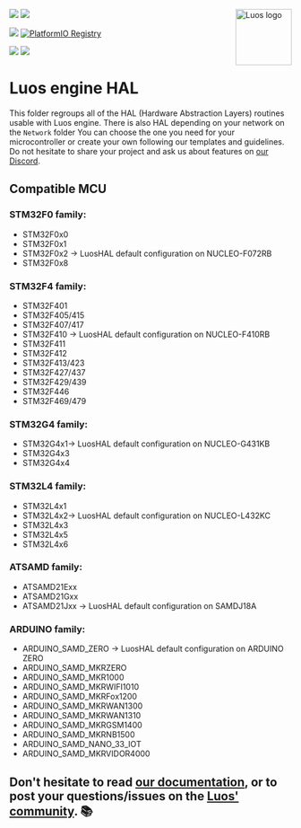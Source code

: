 <a href="https://www.luos.io"><img src="https://uploads-ssl.webflow.com/601a78a2b5d030260a40b7ad/603e0cc45afbb50963aa85f2_Gif%20noir%20rect.gif" alt="Luos logo" title="Luos" align="right" height="100" /></a>

![](https://github.com/Luos-io/luos_engine/actions/workflows/build.yml/badge.svg)
[![](https://img.shields.io/github/license/Luos-io/luos_engine)](https://github.com/Luos-io/luos_engine/blob/master/LICENSE)

[![](https://img.shields.io/badge/Luos-Documentation-34A3B4)](https://www.luos.io)
[![PlatformIO Registry](https://badges.registry.platformio.org/packages/luos/library/luos_engine.svg)](https://registry.platformio.org/libraries/luos_engine/luos_engine)

[![](https://img.shields.io/discord/902486791658041364?label=Discord&logo=discord&style=social)](http://bit.ly/JoinLuosDiscord)
[![](https://img.shields.io/badge/LinkedIn-Share-0077B5?style=social&logo=linkedin)](https://www.linkedin.com/sharing/share-offsite/?url=https%3A%2F%2Fgithub.com%2Fluos-io)

# Luos engine HAL

This folder regroups all of the HAL (Hardware Abstraction Layers) routines usable with Luos engine.
There is also HAL depending on your network on the `Network` folder
You can choose the one you need for your microcontroller or create your own following our templates and guidelines.
Do not hesitate to share your project and ask us about features on [our Discord](http://bit.ly/JoinLuosDiscord).

## Compatible MCU

### STM32F0 family:

- STM32F0x0
- STM32F0x1
- STM32F0x2 -> LuosHAL default configuration on NUCLEO-F072RB
- STM32F0x8

### STM32F4 family:

- STM32F401
- STM32F405/415
- STM32F407/417
- STM32F410 -> LuosHAL default configuration on NUCLEO-F410RB
- STM32F411
- STM32F412
- STM32F413/423
- STM32F427/437
- STM32F429/439
- STM32F446
- STM32F469/479

### STM32G4 family:

- STM32G4x1-> LuosHAL default configuration on NUCLEO-G431KB
- STM32G4x3
- STM32G4x4

### STM32L4 family:

- STM32L4x1
- STM32L4x2-> LuosHAL default configuration on NUCLEO-L432KC
- STM32L4x3
- STM32L4x5
- STM32L4x6

### ATSAMD family:

- ATSAMD21Exx
- ATSAMD21Gxx
- ATSAMD21Jxx -> LuosHAL default configuration on SAMDJ18A

### ARDUINO family:

- ARDUINO_SAMD_ZERO -> LuosHAL default configuration on ARDUINO ZERO
- ARDUINO_SAMD_MKRZERO
- ARDUINO_SAMD_MKR1000
- ARDUINO_SAMD_MKRWIFI1010
- ARDUINO_SAMD_MKRFox1200
- ARDUINO_SAMD_MKRWAN1300
- ARDUINO_SAMD_MKRWAN1310
- ARDUINO_SAMD_MKRGSM1400
- ARDUINO_SAMD_MKRNB1500
- ARDUINO_SAMD_NANO_33_IOT
- ARDUINO_SAMD_MKRVIDOR4000

## Don't hesitate to read [our documentation](https://www.luos.io/docs/luos-technology), or to post your questions/issues on the [Luos' community](https://www.luos.io/community). :books:
